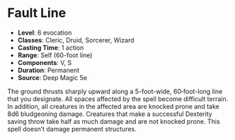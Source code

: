# Fault Line

- **Level**: 6 evocation
- **Classes**: Cleric, Druid, Sorcerer, Wizard
- **Casting Time**: 1 action
- **Range**: Self (60-foot line)
- **Components**: V, S
- **Duration**: Permanent
- **Source**: Deep Magic 5e

The ground thrusts sharply upward along a 5-foot-wide, 60‐foot-long line that you designate. All spaces affected by the spell become difficult terrain. In addition, all creatures in the affected area are knocked prone and take 8d6 bludgeoning damage. Creatures that make a successful Dexterity saving throw take half as much damage and are not knocked prone. This spell doesn’t damage permanent structures.

